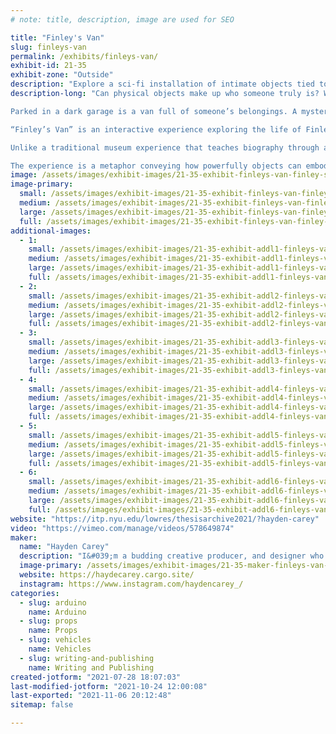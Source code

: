 ```yaml
---
# note: title, description, image are used for SEO

title: "Finley's Van"
slug: finleys-van
permalink: /exhibits/finleys-van/
exhibit-id: 21-35
exhibit-zone: "Outside"
description: "Explore a sci-fi installation of intimate objects tied to Finley&#039;s past, present, and future."
description-long: "Can physical objects make up who someone truly is? What are those things that teach us about who a person is? Is it possible to create a playful, yet meaningful, sincere space where we can explore someone’s belongings? Finley’s Van pieces together Finley Sullivan through objects.

Parked in a dark garage is a van full of someone’s belongings. A mysterious note is attached to the back door. As you enter the van, you find yourself surrounded by objects that at first glance appear to be junk. A voice can be heard, asking you to hold, inspect, and remember what’s inside. As you play and connect with the objects, the story of Finely Sullivan unravels.

“Finley’s Van” is an interactive experience exploring the life of Finley Sullivan, a 20-something FedEx delivery driver with a strange condition that has followed him through his life: he slips in and out of time dimensions. At a young age, it was just momentary flashes. As he got older, they became more vivid, until he saw a jaded, bored, hallowed older version of himself. Finley feels the only way to preserve his older self is by packing up his things in a van and traveling in time so he can show his future self their stuff.

Unlike a traditional museum experience that teaches biography through a display of data and historical facts, “Finley’s Van” leverages physical interaction and emotion as a way for visitors to learn and connect with someone new.

The experience is a metaphor conveying how powerfully objects can embody someone’s essence, their personal story, and their memories. Installation visitors step away with an intimate relationship with someone new."
image: /assets/images/exhibit-images/21-35-exhibit-finleys-van-finley-s-van-home-image-large.png
image-primary: 
  small: /assets/images/exhibit-images/21-35-exhibit-finleys-van-finley-s-van-home-image-small.png
  medium: /assets/images/exhibit-images/21-35-exhibit-finleys-van-finley-s-van-home-image-medium.png
  large: /assets/images/exhibit-images/21-35-exhibit-finleys-van-finley-s-van-home-image-large.png
  full: /assets/images/exhibit-images/21-35-exhibit-finleys-van-finley-s-van-home-image-full.png
additional-images: 
  - 1:
    small: /assets/images/exhibit-images/21-35-exhibit-addl1-finleys-van-finkley7-small.png
    medium: /assets/images/exhibit-images/21-35-exhibit-addl1-finleys-van-finkley7-medium.png
    large: /assets/images/exhibit-images/21-35-exhibit-addl1-finleys-van-finkley7-large.png
    full: /assets/images/exhibit-images/21-35-exhibit-addl1-finleys-van-finkley7-full.png
  - 2:
    small: /assets/images/exhibit-images/21-35-exhibit-addl2-finleys-van-finley2-small.png
    medium: /assets/images/exhibit-images/21-35-exhibit-addl2-finleys-van-finley2-medium.png
    large: /assets/images/exhibit-images/21-35-exhibit-addl2-finleys-van-finley2-large.png
    full: /assets/images/exhibit-images/21-35-exhibit-addl2-finleys-van-finley2-full.png
  - 3:
    small: /assets/images/exhibit-images/21-35-exhibit-addl3-finleys-van-finley3-small.png
    medium: /assets/images/exhibit-images/21-35-exhibit-addl3-finleys-van-finley3-medium.png
    large: /assets/images/exhibit-images/21-35-exhibit-addl3-finleys-van-finley3-large.png
    full: /assets/images/exhibit-images/21-35-exhibit-addl3-finleys-van-finley3-full.png
  - 4:
    small: /assets/images/exhibit-images/21-35-exhibit-addl4-finleys-van-finley4-small.png
    medium: /assets/images/exhibit-images/21-35-exhibit-addl4-finleys-van-finley4-medium.png
    large: /assets/images/exhibit-images/21-35-exhibit-addl4-finleys-van-finley4-large.png
    full: /assets/images/exhibit-images/21-35-exhibit-addl4-finleys-van-finley4-full.png
  - 5:
    small: /assets/images/exhibit-images/21-35-exhibit-addl5-finleys-van-finley5-small.png
    medium: /assets/images/exhibit-images/21-35-exhibit-addl5-finleys-van-finley5-medium.png
    large: /assets/images/exhibit-images/21-35-exhibit-addl5-finleys-van-finley5-large.png
    full: /assets/images/exhibit-images/21-35-exhibit-addl5-finleys-van-finley5-full.png
  - 6:
    small: /assets/images/exhibit-images/21-35-exhibit-addl6-finleys-van-finley6-small.png
    medium: /assets/images/exhibit-images/21-35-exhibit-addl6-finleys-van-finley6-medium.png
    large: /assets/images/exhibit-images/21-35-exhibit-addl6-finleys-van-finley6-large.png
    full: /assets/images/exhibit-images/21-35-exhibit-addl6-finleys-van-finley6-full.png
website: "https://itp.nyu.edu/lowres/thesisarchive2021/?hayden-carey"
video: "https://vimeo.com/manage/videos/578649874"
maker: 
  name: "Hayden Carey"
  description: "I&#039;m a budding creative producer, and designer who has found a passion for experiential storytelling and themed entertainment projects– all enhanced by technology. I’m motivated by a desire to craft meaningful and memorable experiences for others through technology and stories."
  image-primary: /assets/images/exhibit-images/21-35-maker-finleys-van-img-0883-medium.jpeg
  website: https://haydecarey.cargo.site/
  instagram: https://www.instagram.com/haydencarey_/
categories: 
  - slug: arduino
    name: Arduino
  - slug: props
    name: Props
  - slug: vehicles
    name: Vehicles
  - slug: writing-and-publishing
    name: Writing and Publishing
created-jotform: "2021-07-28 18:07:03"
last-modified-jotform: "2021-10-24 12:00:08"
last-exported: "2021-11-06 20:12:48"
sitemap: false

---
```

